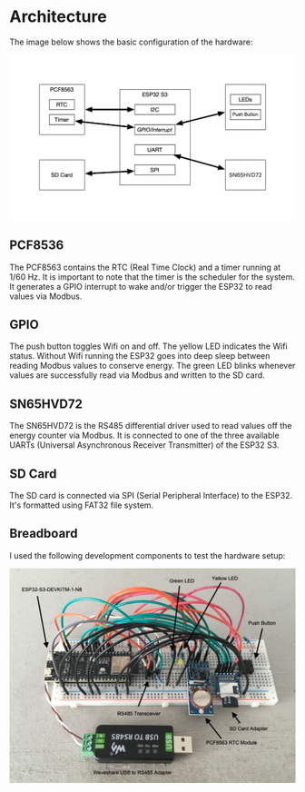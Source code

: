 # Architecture

The image below shows the basic configuration of the hardware:

![Architecture](images/architecture.png)

## PCF8536

The PCF8563 contains the RTC (Real Time Clock) and a timer running at 1/60 Hz. It is important to note that the timer is the scheduler for the system. It generates a GPIO interrupt to wake and/or trigger the ESP32 to read values via Modbus.

## GPIO

The push button toggles Wifi on and off. The yellow LED indicates the Wifi status. Without Wifi running the ESP32 goes into deep sleep between reading Modbus values to conserve energy. The green LED blinks whenever values are successfully read via Modbus and written to the SD card.

## SN65HVD72

The SN65HVD72 is the RS485 differential driver used to read values off the energy counter via Modbus. It is connected to one of the three available UARTs (Universal Asynchronous Receiver Transmitter) of the ESP32 S3.

## SD Card

The SD card is connected via SPI (Serial Peripheral Interface) to the ESP32. It's formatted using FAT32 file system. 

## Breadboard

I used the following development components to test the hardware setup:

![breadboard](images/breadboard.png)  